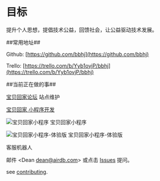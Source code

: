 目标
===========

提升个人思想，提倡技术公益，回馈社会，让公益驱动技术发展。


##常用地址##

Github: [https://github.com/bbhj](https://github.com/bbhj)

Trello: [https://trello.com/b/Yyb1ovjP/bbhj](https://trello.com/b/Yyb1ovjP/bbhj)

##当前正在做的事##

[宝贝回家论坛](https://bbs.baobeihuijia.com) 站点维护

[宝贝回家 小程序开发](/images/mina/8.jpg)

![宝贝回家小程序](/images/mina/8.jpg)
宝贝回家小程序

![宝贝回家小程序-体验版](/images/mina/trial.jpg)
宝贝回家小程序-体验版

客服机器人



邮件 &lt;Dean dean@airdb.com&gt;  或点击 [Issues](https://github.com/bbhj/intro/issues) 提问。

see [contributing](03_how_to_github_pull_request.md).
